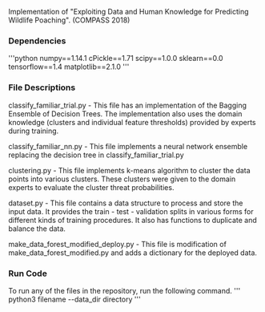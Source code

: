 
Implementation of "Exploiting Data and Human Knowledge for Predicting Wildlife Poaching". (COMPASS 2018)

### Dependencies
'''python
numpy==1.14.1
cPickle==1.71
scipy==1.0.0
sklearn==0.0
tensorflow==1.4
matplotlib==2.1.0
'''
### File Descriptions
classify_familiar_trial.py - This file has an implementation of the Bagging Ensemble of Decision Trees. The implementation also uses the domain knowledge (clusters and individual feature thresholds) provided by experts during training. 

classify_familiar_nn.py - This file implements a neural network ensemble replacing the decision tree in classify_familiar_trial.py

clustering.py - This file implements k-means algorithm to cluster the data points into various clusters. These clusters were given to the domain experts to evaluate the cluster threat probabilities.

dataset.py - This file contains a data structure to process and store the input data. It provides the train - test - validation splits in various forms for different kinds of training procedures. It also has functions to duplicate and balance the data.

make_data_forest_modified_deploy.py - This file is modification of make_data_forest_modified.py and adds a dictionary for the deployed data. 

### Run Code
To run any of the files in the repository, run the following command.
'''
python3 filename --data_dir directory
'''

